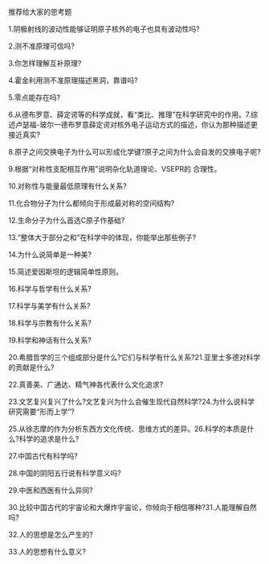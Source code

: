 

推荐给大家的思考题

1.阴极射线的波动性能够证明原子核外的电子也具有波动性吗?

2.测不准原理可信吗?

3.你怎样理解互补原理?

4.霍金利用测不准原理描述黑洞，靠谱吗?

5.零点能存在吗?

6.从德布罗意、薛定谔等的科学成就，看“类比、推理”在科学研究中的作用。7.综述卢瑟福-玻尔一德布罗意薛定谔对核外电子运动方式的描述，你认为那种描述更接近真实?

8.原子之间交换电子为什么可以形成化学键?原子之间为什么会自发的交换电子呢?

9.根据“对称性支配相互作用”说明杂化轨道理论、VSEPR的 合理性。

10.对称性与能量最低原理有什么关系? 

11.化合物分子为什么都倾向于形成最对称的空间结构?

12.生命分子为什么首选C原子作基础?

13.“整体大于部分之和”在科学中的体现，你能举出那些例子?

14.为什么说简单是一种美?

15.简述爱因斯坦的逻辑简单性原则。

16.科学与哲学有什么关系?

17.科学与美学有什么关系?

18.科学与宗教有什么关系?

19.科学和神话有什么关系?

20.希腊哲学的三个组成部分是什么?它们与科学有什么关系?21.亚里士多德对科学的贡献是什么?

22.真善美、广通达、精气神各代表什么文化追求?

23.文艺复兴复兴了什么?文艺复兴为什么会催生现代自然科学?24.为什么说科学研究需要“形而上学”?

25.从徐志摩的作为分析东西方文化传统、思维方式的差异。26.科学的本质是什么?科学的追求是什么?

27.中国古代有科学吗?

28.中国的阴阳五行说有科学意义吗?

29.中医和西医有什么异同?

30.比较中国古代的宇宙论和大爆炸宇宙论，你倾向于相信哪种?31.人能理解自然吗?

32.人的思想是怎么产生的?

33.人的思想有什么意义?